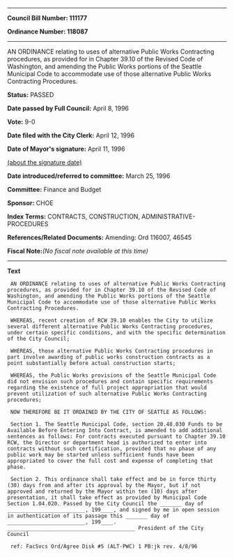 

********

**Council Bill Number: 111177**
   
**Ordinance Number: 118087**
********

 AN ORDINANCE relating to uses of alternative Public Works Contracting procedures, as provided for in Chapter 39.10 of the Revised Code of Washington, and amending the Public Works portions of the Seattle Municipal Code to accommodate use of those alternative Public Works Contracting Procedures.

**Status:** PASSED
   
**Date passed by Full Council:** April 8, 1996
   
**Vote:** 9-0
   
**Date filed with the City Clerk:** April 12, 1996
   
**Date of Mayor's signature:** April 11, 1996
   
[(about the signature date)](/~public/approvaldate.htm)
   
   
   
**Date introduced/referred to committee:** March 25, 1996
   
**Committee:** Finance and Budget
   
**Sponsor:** CHOE
   
   
**Index Terms:** CONTRACTS, CONSTRUCTION, ADMINISTRATIVE-PROCEDURES

**References/Related Documents:** Amending: Ord 116007, 46545

**Fiscal Note:**_(No fiscal note available at this time)_

********

**Text**
   
```
 AN ORDINANCE relating to uses of alternative Public Works Contracting procedures, as provided for in Chapter 39.10 of the Revised Code of Washington, and amending the Public Works portions of the Seattle Municipal Code to accommodate use of those alternative Public Works Contracting Procedures.

 WHEREAS, recent creation of RCW 39.10 enables the City to utilize several different alternative Public Works Contracting procedures, under certain specific conditions, and with the specific determination of the City Council;

 WHEREAS, those alternative Public Works Contracting procedures in part involve awarding of public works construction contracts as a point substantially before actual construction starts;

 WHEREAS, the Public Works provisions of the Seattle Municipal Code did not envision such procedures and contain specific requirements regarding the existence of full project appropriation that would prevent utilization of such alternative Public Works Contracting procedures;

 NOW THEREFORE BE IT ORDAINED BY THE CITY OF SEATTLE AS FOLLOWS:

 Section 1. The Seattle Municipal Code, section 20.48.030 Funds to be Available Before Entering Into Contract, is amended to add additional sentences as follows: For contracts executed pursuant to Chapter 39.10 RCW, the Director or department head is authorized to enter into contracts without such certification, provided that no phase of any public work may be started unless sufficient funds have been appropriated to cover the full cost and expense of completing that phase.

 Section 2. This ordinance shall take effect and be in force thirty (30) days from and after its approval by the Mayor, but if not approved and returned by the Mayor within ten (10) days after presentation, it shall take effect as provided by Municipal Code Section 1.04.020. Passed by the City Council the _______ day of _________________________, 199____, and signed by me in open session in authentication of its passage this _______ day of _________________________, 199____. _________________________________________ President of the City Council

 ref: FacSvcs Ord/Agree Disk #5 (ALT-PWC) 1 PB:jk rev. 4/8/96

```
